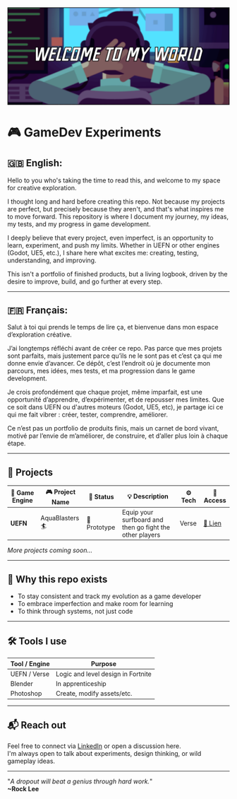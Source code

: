 <img src="readme/GameDev_Welcome.png" alt="GameDev_Welcome" width="900"/>

# 🎮 GameDev Experiments

## 🇬🇧 English:

Hello to you who's taking the time to read this, and welcome to my space for creative exploration.

I thought long and hard before creating this repo. Not because my projects are perfect, but precisely because they aren't, and that's what inspires me to move forward.
This repository is where I document my journey, my ideas, my tests, and my progress in game development.

I deeply believe that every project, even imperfect, is an opportunity to learn, experiment, and push my limits.
Whether in UEFN or other engines (Godot, UE5, etc.), I share here what excites me: creating, testing, understanding, and improving.

This isn't a portfolio of finished products, but a living logbook, driven by the desire to improve, build, and go further at every step.

---

## 🇫🇷 Français:

Salut à toi qui prends le temps de lire ça, et bienvenue dans mon espace d’exploration créative.

J’ai longtemps réfléchi avant de créer ce repo. Pas parce que mes projets sont parfaits, mais justement parce qu’ils ne le sont pas et c’est ça qui me donne envie d’avancer.
Ce dépôt, c’est l’endroit où je documente mon parcours, mes idées, mes tests, et ma progression dans le game development.

Je crois profondément que chaque projet, même imparfait, est une opportunité d’apprendre, d’expérimenter, et de repousser mes limites.
Que ce soit dans UEFN ou d'autres moteurs (Godot, UE5, etc), je partage ici ce qui me fait vibrer : créer, tester, comprendre, améliorer.

Ce n’est pas un portfolio de produits finis, mais un carnet de bord vivant, motivé par l’envie de m’améliorer, de construire, et d’aller plus loin à chaque étape.

---

## 📂 Projects

| 🧱 Game Engine | 🎮 Project Name        | 🧪 Status     | 💡 Description                                  | ⚙️ Tech     | 🔗 Access      |
|------------|-------------------------|------------|----------------------------------------------------------|-----------|-----------|
|**UEFN**| AquaBlasters🏄              | 🧪 Prototype  | Equip your surfboard and then go fight the other players    | Verse | [🔗 Lien](./[UEFN]AquaBlasters) |

*More projects coming soon...*

---

## 🧠 Why this repo exists

- To stay consistent and track my evolution as a game developer
- To embrace imperfection and make room for learning
- To think through systems, not just code

---

## 🛠️ Tools I use

| Tool / Engine | Purpose                                |
|---------------|----------------------------------------|
| UEFN / Verse  | Logic and level design in Fortnite     |
| Blender       | In apprenticeship          |
| Photoshop     | Create, modify assets/etc.     |

---

## 📬 Reach out

Feel free to connect via [LinkedIn](https://www.linkedin.com/in/shany-moreno-5a863b2aa) or open a discussion here.  
I'm always open to talk about experiments, design thinking, or wild gameplay ideas.

---
"*A dropout will beat a genius through hard work.*"<br>
**~Rock Lee**<br>

